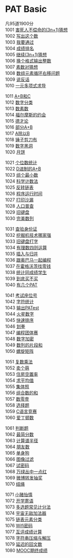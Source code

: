 # PAT Basic
凡95道1900分    
1001 [害死人不偿命的(3n+1)猜想](/Basic01/1001_害死人不偿命的(3n+1)猜想/1001_害死人不偿命的(3n+1)猜想.cpp)    
1002 [写出这个数](/Basic01/1002_写出这个数/1002_写出这个数.cpp)    
1003 [我要通过](/Basic01/1003_我要通过/1003_我要通过.cpp)    
1004 [成绩排名](/Basic01/1004_成绩排名/1004_成绩排名.cpp)    
1005 [继续(3n+1)猜想](/Basic01/1005_继续(3n+1)猜想/1005_继续(3n+1)猜想.cpp)    
1006 [换个格式输出整数](/Basic01/1006_换个格式输出整数/1006_换个格式输出整数.cpp)    
1007 [素数对猜想](/Basic01/1007_素数对猜想/1007_素数对猜想.cpp)    
1008 [数组元素循环右移问题](/Basic01/1008_数组元素循环右移问题/1008_数组元素循环右移问题.cpp)    
1009 [说反话](/Basic01/1009_说反话/1009_说反话.cpp)    
1010 [一元多项式求导](/Basic01/1010_一元多项式求导/1010_一元多项式求导.cpp)    
         
1011 [A+B和C](/Basic02/1011_A+B和C/1011_A+B和C.cpp)    
1012 [数字分类](/Basic02/1012_数字分类/1012_数字分类.cpp)    
1013 [数素数](/Basic02/1013_数素数/1013_数素数.cpp)    
1014 [福尔摩斯的约会](/Basic02/1014_福尔摩斯的约会/1014_福尔摩斯的约会.cpp)    
1015 [德才论](/Basic02/1015_德才论/1015_德才论.cpp)    
1016 [部分A+B](/Basic02/1016_部分A+B/1016_部分A+B.cpp)    
1017 [A除以B](/Basic02/1017_A除以B/1017_A除以B.cpp)    
1018 [锤子剪刀布](/Basic02/1018_锤子剪刀布/1018_锤子剪刀布.cpp)    
1019 [数字黑洞](/Basic02/1019_数字黑洞/1019_数字黑洞.cpp)    
1020 [月饼](/Basic02/1020_月饼/1020_月饼.cpp)    
        
1021 [个位数统计](/Basic03/1021_个位数统计/1021_个位数统计.cpp)    
1022 [D进制的A+B](/Basic03/1022_D进制的A+B/1022_D进制的A+B.cpp)    
1023 [组个最小数](/Basic03/1023_组个最小数/1023_组个最小数.cpp)    
1024 [科学计数法](/Basic03/1024_科学计数法/1024_科学计数法.cpp)    
1025 [反转链表](/Basic03/1025_反转链表/1025_反转链表.cpp)    
1026 [程序运行时间](/Basic03/1026_程序运行时间/1026_程序运行时间.cpp)    
1027 [打印沙漏](/Basic03/1027_打印沙漏/1027_打印沙漏.cpp)    
1028 [人口普查](/Basic03/1028_人口普查/1028_人口普查.cpp)    
1029 [旧键盘](/Basic03/1029_旧键盘/1029_旧键盘.cpp)    
1030 [完美数列](/Basic03/1030_完美数列/1030_完美数列.cpp)    
        
1031 [查验身份证](/Basic04/1031_查验身份证/1031_查验身份证.cpp)    
1032 [挖掘机技术哪家强](/Basic04/1032_挖掘机技术哪家强/1032_挖掘机技术哪家强.cpp)    
1033 [旧键盘打字](/Basic04/1033_旧键盘打字/1033_旧键盘打字.cpp)    
1034 [有理数四则运算](/Basic04/1034_有理数四则运算/1034_有理数四则运算.cpp)    
1035 [插入与归并](/Basic04/1035_插入与归并/1035_插入与归并.cpp)    
1036 [跟奥巴马一起编程](/Basic04/1036_跟奥巴马一起编程/1036_跟奥巴马一起编程.cpp)    
1037 [在霍格沃茨找零钱](/Basic04/1037_在霍格沃茨找零钱/1037_在霍格沃茨找零钱.cpp)    
1038 [统计同成绩学生](/Basic04/1038_统计同成绩学生/1038_统计同成绩学生.cpp)    
1039 [到底买不买](/Basic04/1039_到底买不买/1039_到底买不买.cpp)    
1040 [有几个PAT](/Basic04/1040_有几个PAT/1040_有几个PAT.cpp)    
        
1041 [考试座位号](/Basic05/1041_考试座位号/1041_考试座位号.cpp)    
1042 [字符统计](/Basic05/1042_字符统计/1042_字符统计.cpp)    
1043 [输出PATest](/Basic05/1043_输出PATest/1043_输出PATest.cpp)    
1044 [火星数字](/Basic05/1044_火星数字/1044_火星数字.cpp)    
1045 [快速排序](/Basic05/1045_快速排序/1045_快速排序.cpp)    
1046 [划拳](/Basic05/1046_划拳/1046_划拳.cpp)    
1047 [编程团体赛](/Basic05/1047_编程团体赛/1047_编程团体赛.cpp)    
1048 [数字加密](/Basic05/1048_数字加密/1048_数字加密.cpp)    
1049 [数列的片段和](/Basic05/1049_数列的片段和/1049_数列的片段和.cpp)    
1050 [螺旋矩阵](/Basic05/1050_螺旋矩阵/1050_螺旋矩阵.cpp)    
        
1051 [复数乘法](/Basic06/1051_复数乘法/1051_复数乘法.cpp)    
1052 [卖个萌](/Basic06/1052_卖个萌/1052_卖个萌.cpp)    
1053 [住房空置率](/Basic06/1053_住房空置率/1053_住房空置率.cpp)    
1054 [求平均值](/Basic06/1054_求平均值/1054_求平均值.cpp)    
1055 [集体照](/Basic06/1055_集体照/1055_集体照.cpp)    
1056 [组合数的和](/Basic06/1056_组合数的和/1056_组合数的和.cpp)    
1057 [数零壹](/Basic06/1057_数零壹/1057_数零壹.cpp)    
1058 [选择题](/Basic06/1058_选择题/1058_选择题.cpp)    
1059 [C语言竞赛](/Basic06/1059_C语言竞赛/1059_C语言竞赛.cpp)    
1060 [爱丁顿数](/Basic06/1060_爱丁顿数/1060_爱丁顿数.cpp)    
        
1061 [判断题](/Basic07/1061_判断题/1061_判断题.cpp)    
1062 [最简分数](/Basic07/1062_最简分数/1062_最简分数.cpp)    
1063 [计算谱半径](/Basic07/1063_计算谱半径/1063_计算谱半径.cpp)    
1064 [朋友数](/Basic07/1064_朋友数/1064_朋友数.cpp)    
1065 [单身狗](/Basic07/1065_单身狗/1065_单身狗.cpp)    
1066 [图像过滤](/Basic07/1066_图像过滤/1066_图像过滤.cpp)    
1067 [试密码](/Basic07/1067_试密码/1067_试密码.cpp)    
1068 [万绿丛中一点红](/Basic07/1068_万绿丛中一点红/1068_万绿丛中一点红.cpp)    
1069 [微博转发抽奖](/Basic07/1069_微博转发抽奖/1069_微博转发抽奖.cpp)    
1070 [结绳](/Basic07/1070_结绳/1070_结绳.cpp)    
        
1071 [小赌怡情](/Basic08/1071_小赌怡情/1071_小赌怡情.cpp)    
1072 [开学寄语](/Basic08/1072_开学寄语/1072_开学寄语.cpp)    
1073 [多选题常见计分法](/Basic08/1073_多选题常见计分法/1073_多选题常见计分法.cpp)    
1074 [宇宙无敌加法器](/Basic08/1074_宇宙无敌加法器/1074_宇宙无敌加法器.cpp)    
1075 [链表元素分类](/Basic08/1075_链表元素分类/1075_链表元素分类.cpp)    
1076 [Wifi密码](/Basic08/1076_Wifi密码/1076_Wifi密码.cpp)    
1077 [互评成绩计算](/Basic08/1077_互评成绩计算/1077_互评成绩计算.cpp)    
1078 [字符串压缩与解压](/Basic08/1078_字符串压缩与解压/1078_字符串压缩与解压.cpp)    
1079 [延迟的回文数](/Basic08/1079_延迟的回文数/1079_延迟的回文数.cpp)    
1080 [MOOC期终成绩](/Basic08/1080_MOOC期终成绩/1080_MOOC期终成绩.cpp)    